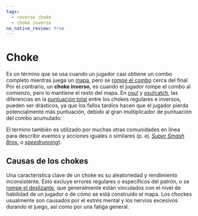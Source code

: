 ```yaml
---
tags:
  - reverse choke
  - choke inverso
no_native_review: true
---
```


# Choke

Es un término que se usa cuando un jugador casi obtiene un combo completo mientras juega un [mapa](/wiki/Beatmap), pero se [rompe el combo](/wiki/Gameplay/Judgement/Combobreak) cerca del final. Por el contrario, un **choke inverso**, es cuando el jugador rompe el combo al comienzo, pero lo mantiene el resto del mapa. En [osu!](/wiki/Game_mode/osu!) y [osu!catch](/wiki/Game_mode/osu!catch), las diferencias en la [puntuación total](/wiki/Gameplay/Score) entre los chokes regulares e inversos, pueden ser drásticos, ya que los fallos tardíos hacen que el jugador pierda potencialmente más puntuación, debido al gran multiplicador de puntuación del combo acumulado.

El termino también es utilizado por muchas otras comunidades en línea para describir eventos y acciones iguales o similares (p. ej. [*Super Smash Bros.*](https://es.wikipedia.org/wiki/Super_Smash_Bros._(serie)) o [*speedrunning*](https://es.wikipedia.org/wiki/Speedrun)).

## Causas de los chokes

Una característica clave de un choke es su aleatoriedad y rendimiento inconsistente. Esto excluye errores regulares o específicos del patrón, o se [rompe el deslizante](/wiki/Gameplay/Judgement/Slider_break), que generalmente están vinculados con el nivel de habilidad de un jugador o de cómo se está construido el mapa. Los chockes usualmente son causados por el estrés mental y los nervios excesivos durando el juego, así como por una fatiga general.
